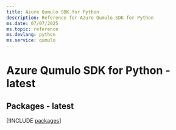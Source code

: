 ```yaml
---
title: Azure Qumulo SDK for Python
description: Reference for Azure Qumulo SDK for Python
ms.date: 07/07/2025
ms.topic: reference
ms.devlang: python
ms.service: qumulo
---
```

# Azure Qumulo SDK for Python - latest
## Packages - latest
[!INCLUDE [packages](qumulo-index.md)]